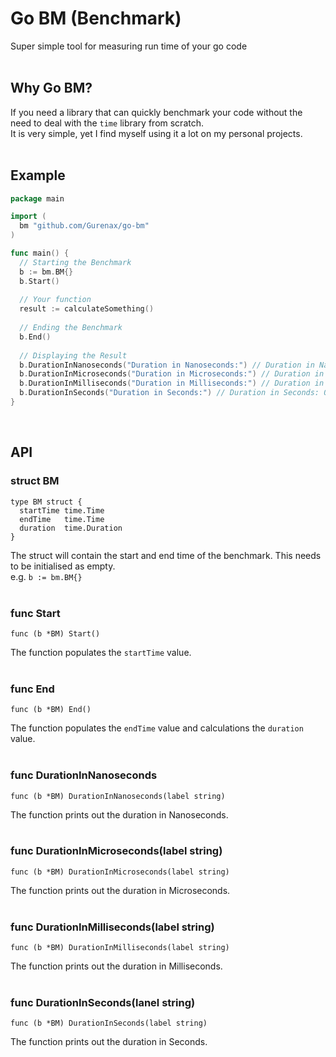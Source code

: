 # Go BM (Benchmark)
Super simple tool for measuring run time of your go code
<br><br>

## Why Go BM?
If you need a library that can quickly benchmark your code without the need to deal with the `time` library from scratch.<br>
It is very simple, yet I find myself using it a lot on my personal projects.
<br><br>

## Example
```go
package main

import (
  bm "github.com/Gurenax/go-bm"
)

func main() {
  // Starting the Benchmark
  b := bm.BM{}
  b.Start()
  
  // Your function
  result := calculateSomething()
  
  // Ending the Benchmark
  b.End()
  
  // Displaying the Result
  b.DurationInNanoseconds("Duration in Nanoseconds:") // Duration in Nanoseconds: 1720.000000ns
  b.DurationInMicroseconds("Duration in Microseconds:") // Duration in Microseconds: 1.720000µs
  b.DurationInMilliseconds("Duration in Milliseconds:") // Duration in Milliseconds: 0.001720ms
  b.DurationInSeconds("Duration in Seconds:") // Duration in Seconds: 0.000002s
}
```
<br>

## API
  ### struct BM
    type BM struct {
      startTime time.Time
      endTime   time.Time
      duration  time.Duration
    }
    
  The struct will contain the start and end time of the benchmark. This needs to be initialised as empty.<br>
  e.g. `b := bm.BM{}`
<br><br>
  ### func Start
    func (b *BM) Start()
    
  The function populates the `startTime` value.
<br><br>
  ### func End
    func (b *BM) End()

  The function populates the `endTime` value and calculations the `duration` value.
<br><br>
  ### func DurationInNanoseconds
    
    func (b *BM) DurationInNanoseconds(label string)
    
  The function prints out the duration in Nanoseconds.
<br><br>
  ### func DurationInMicroseconds(label string)
    
    func (b *BM) DurationInMicroseconds(label string)
    
  The function prints out the duration in Microseconds.
<br><br>
  ### func DurationInMilliseconds(label string)
    
    func (b *BM) DurationInMilliseconds(label string)
    
  The function prints out the duration in Milliseconds.
<br><br>
  ### func DurationInSeconds(lanel string)
    
    func (b *BM) DurationInSeconds(label string)
    
  The function prints out the duration in Seconds.